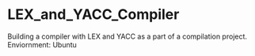 # LEX_and_YACC_Compiler
Building a compiler with LEX and YACC as a part of a compilation project.
Enviornment: Ubuntu
